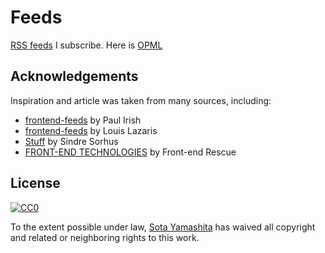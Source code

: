 # Feeds

[RSS feeds](http://opmlviewer.com/Viewer/?https%3a%2f%2fraw.githubusercontent.com%2fsotayamashita%2ffeeds%2fmaster%2ffeeds.xml) I subscribe. Here is [OPML](http://www.wikiwand.com/en/OPML)

## Acknowledgements

Inspiration and article was taken from many sources, including:

* [frontend-feeds](https://github.com/paulirish/frontend-feeds) by Paul Irish
* [frontend-feeds](https://github.com/impressivewebs/frontend-feeds) by Louis Lazaris
* [Stuff](https://github.com/sindresorhus/stuff) by Sindre Sorhus
* [FRONT-END TECHNOLOGIES](http://uptodate.frontendrescue.org/) by Front-end Rescue

## License

[![CC0](http://i.creativecommons.org/p/zero/1.0/88x31.png)](http://creativecommons.org/publicdomain/zero/1.0/)

To the extent possible under law, [Sota Yamashita](http://sotayamashita.github.io/) has waived all copyright and related or neighboring rights to this work.

